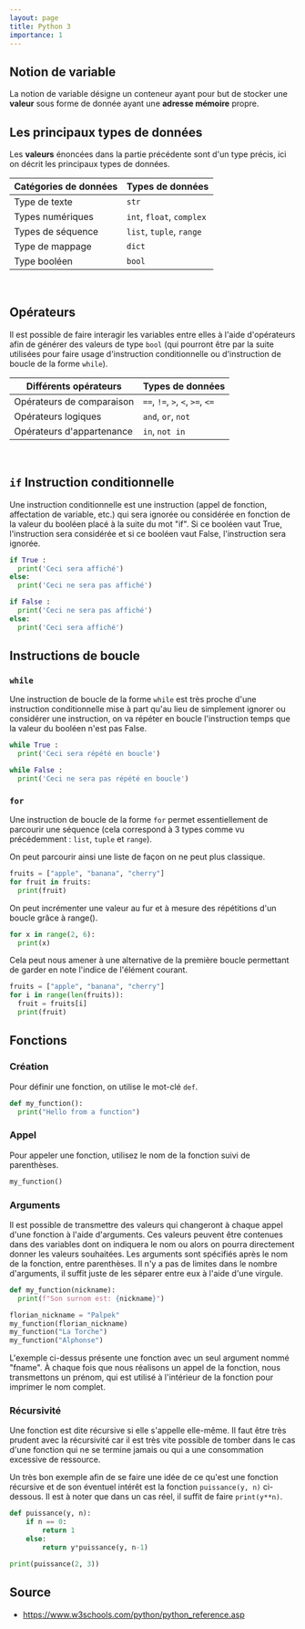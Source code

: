 ```yaml
---
layout: page
title: Python 3
importance: 1
---
```


## Notion de variable
La notion de variable désigne un conteneur ayant pour but de stocker une **valeur** sous forme de donnée ayant une **adresse mémoire** propre.

## Les principaux types de données
Les **valeurs** énoncées dans la partie précédente sont d'un type précis, ici on décrit les principaux types de données.

| **Catégories de données**  | **Types de données**        |
|--------------------------  |---------------------------  |
| Type de texte              | `str`                       |
| Types numériques           | `int`, `float`, `complex`   |
| Types de séquence          | `list`, `tuple`, `range`    |
| Type de mappage            | `dict`                      |
| Type booléen               | `bool`                      |

<br>

## Opérateurs
Il est possible de faire interagir les variables entre elles à l'aide d'opérateurs afin de générer des valeurs de type `bool` (qui pourront être par la suite utilisées pour faire usage d'instruction conditionnelle ou d'instruction de boucle de la forme `while`).

| **Différents opérateurs**   | **Types de données**              |
|---------------------------  |---------------------------------- |
| Opérateurs de comparaison   | `==`, `!=`, `>`, `<`, `>=`, `<=`  |
| Opérateurs logiques         | `and`, `or`, `not`                |
| Opérateurs d'appartenance   | `in`, `not in`                    |

<br>

## `if` Instruction conditionnelle
Une instruction conditionnelle est une instruction (appel de fonction, affectation de variable, etc.) qui sera ignorée ou considérée en fonction de la valeur du booléen placé à la suite du mot "if". Si ce booléen vaut True, l'instruction sera considérée et si ce booléen vaut False, l'instruction sera ignorée.

``` python
if True :
  print('Ceci sera affiché')
else:
  print('Ceci ne sera pas affiché')
```

``` python
if False :
  print('Ceci ne sera pas affiché')
else:
  print('Ceci sera affiché')
```


## Instructions de boucle
### `while`
Une instruction de boucle de la forme `while` est très proche d'une instruction conditionnelle mise à part qu'au lieu de simplement ignorer ou considérer une instruction, on va répéter en boucle l'instruction temps que la valeur du booléen n'est pas False.

``` python
while True :
  print('Ceci sera répété en boucle')
```

``` python
while False :
  print('Ceci ne sera pas répété en boucle')
```


### `for`
Une instruction de boucle de la forme `for` permet essentiellement de parcourir une séquence (cela correspond à 3 types comme vu précédemment : `list`, `tuple` et `range`).

On peut parcourir ainsi une liste de façon on ne peut plus classique.
``` python
fruits = ["apple", "banana", "cherry"]
for fruit in fruits:
  print(fruit)
```

On peut incrémenter une valeur au fur et à mesure des répétitions d'un boucle grâce à range().
``` python
for x in range(2, 6):
  print(x)
```

Cela peut nous amener à une alternative de la première boucle permettant de garder en note l'indice de l'élément courant.
``` python
fruits = ["apple", "banana", "cherry"]
for i in range(len(fruits)):
  fruit = fruits[i]
  print(fruit)
```

## Fonctions

### Création
Pour définir une fonction, on utilise le mot-clé `def`.
``` python
def my_function():
  print("Hello from a function") 
```

### Appel
Pour appeler une fonction, utilisez le nom de la fonction suivi de parenthèses.
``` python
my_function()
```

### Arguments
Il est possible de transmettre des valeurs qui changeront à chaque appel d'une fonction à l'aide d'arguments. Ces valeurs peuvent être contenues dans des variables dont on indiquera le nom ou alors on pourra directement donner les valeurs souhaitées. Les arguments sont spécifiés après le nom de la fonction, entre parenthèses. Il n'y a pas de limites dans le nombre d'arguments, il suffit juste de les séparer entre eux à l'aide d'une virgule.

``` python
def my_function(nickname):
  print(f"Son surnom est: {nickname}")

florian_nickname = "Palpek"
my_function(florian_nickname)
my_function("La Torche")
my_function("Alphonse") 
```
L'exemple ci-dessus présente une fonction avec un seul argument nommé "fname". À chaque fois que nous réalisons un appel de la fonction, nous transmettons un prénom, qui est utilisé à l'intérieur de la fonction pour imprimer le nom complet.

### Récursivité
Une fonction est dite récursive si elle s'appelle elle-même.
Il faut être très prudent avec la récursivité car il est très vite possible de tomber dans le cas d'une fonction qui ne se termine jamais ou qui a une consommation excessive de ressource.

Un très bon exemple afin de se faire une idée de ce qu'est une fonction récursive et de son éventuel intérêt est la fonction `puissance(y, n)` ci-dessous. Il est à noter que dans un cas réel, il suffit de faire `print(y**n)`.

``` python
def puissance(y, n):
    if n == 0:
        return 1
    else:
        return y*puissance(y, n-1)

print(puissance(2, 3))
```

## Source
- <https://www.w3schools.com/python/python_reference.asp>
